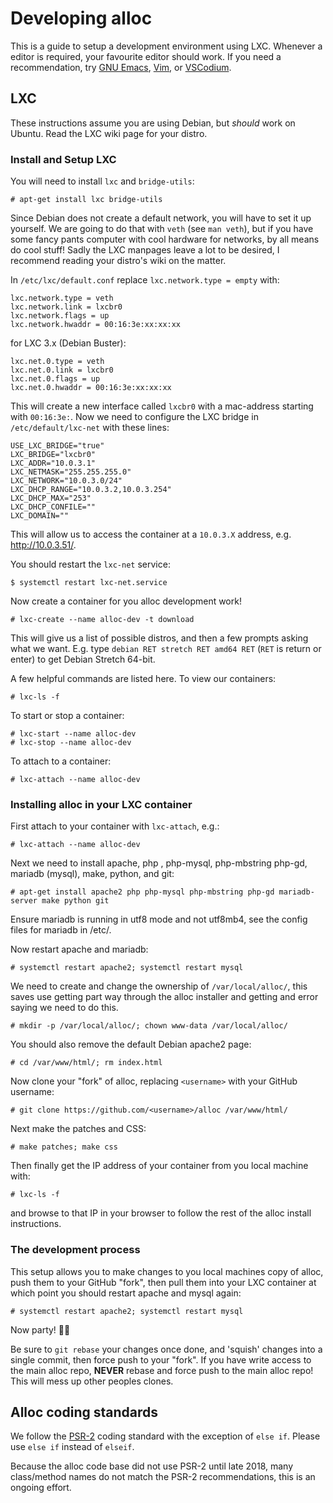 # Developing alloc

This is a guide to setup a development environment using LXC. Whenever
a editor is required, your favourite editor should work. If you need a
recommendation, try [GNU Emacs](https://www.gnu.org/software/emacs/),
[Vim](https://www.vim.org/), or
[VSCodium](https://github.com/VSCodium/vscodium).

## LXC

These instructions assume you are using Debian, but *should* work on
Ubuntu. Read the LXC wiki page for your distro.

### Install and Setup LXC

You will need to install `lxc` and `bridge-utils`:

```
# apt-get install lxc bridge-utils
```

Since Debian does not create a default network, you will have to set
it up yourself. We are going to do that with `veth` (see `man veth`),
but if you have some fancy pants computer with cool hardware for
networks, by all means do cool stuff! Sadly the LXC manpages leave a
lot to be desired, I recommend reading your distro's wiki on the
matter.

In `/etc/lxc/default.conf` replace `lxc.network.type = empty` with:

```
lxc.network.type = veth
lxc.network.link = lxcbr0
lxc.network.flags = up
lxc.network.hwaddr = 00:16:3e:xx:xx:xx
```

for LXC 3.x (Debian Buster):

```
lxc.net.0.type = veth
lxc.net.0.link = lxcbr0
lxc.net.0.flags = up
lxc.net.0.hwaddr = 00:16:3e:xx:xx:xx
```

This will create a new interface called `lxcbr0` with a mac-address
starting with `00:16:3e:`. Now we need to configure the LXC bridge in
`/etc/default/lxc-net` with these lines:

```
USE_LXC_BRIDGE="true"
LXC_BRIDGE="lxcbr0"
LXC_ADDR="10.0.3.1"
LXC_NETMASK="255.255.255.0"
LXC_NETWORK="10.0.3.0/24"
LXC_DHCP_RANGE="10.0.3.2,10.0.3.254"
LXC_DHCP_MAX="253"
LXC_DHCP_CONFILE=""
LXC_DOMAIN=""
```

This will allow us to access the container at a `10.0.3.X` address,
e.g. <http://10.0.3.51/>.

You should restart the `lxc-net` service:

```
$ systemctl restart lxc-net.service
```

Now create a container for you alloc development work!

```
# lxc-create --name alloc-dev -t download
```

This will give us a list of possible distros, and then a few prompts
asking what we want. E.g. type `debian RET stretch RET amd64 RET`
(`RET` is return or enter) to get Debian Stretch 64-bit.


A few helpful commands are listed here. To view our containers:

```
# lxc-ls -f
```

To start or stop a container:

```
# lxc-start --name alloc-dev
# lxc-stop --name alloc-dev
```

To attach to a container:

```
# lxc-attach --name alloc-dev
```

### Installing alloc in your LXC container

First attach to your container with `lxc-attach`, e.g.:

```
# lxc-attach --name alloc-dev
```

Next we need to install apache, php , php-mysql, php-mbstring php-gd,
mariadb (mysql), make, python, and git:

```
# apt-get install apache2 php php-mysql php-mbstring php-gd mariadb-server make python git
```

Ensure mariadb is running in utf8 mode and not utf8mb4, see the config
files for mariadb in /etc/.

Now restart apache and mariadb:

```
# systemctl restart apache2; systemctl restart mysql
```

We need to create and change the ownership of `/var/local/alloc/`,
this saves use getting part way through the alloc installer and
getting and error saying we need to do this.

```
# mkdir -p /var/local/alloc/; chown www-data /var/local/alloc/
```

You should also remove the default Debian apache2 page:

```
# cd /var/www/html/; rm index.html
```

Now clone your "fork" of alloc, replacing `<username>` with your
GitHub username:

```
# git clone https://github.com/<username>/alloc /var/www/html/
```

Next make the patches and CSS:

```
# make patches; make css
```

Then finally get the IP address of your container from you local
machine with:

```
# lxc-ls -f
```

and browse to that IP in your browser to follow the rest of the alloc
install instructions.

### The development process

This setup allows you to make changes to you local machines copy of
alloc, push them to your GitHub "fork", then pull them into your LXC
container at which point you should restart apache and mysql again:

```
# systemctl restart apache2; systemctl restart mysql
```

Now party! 🎉😃

Be sure to `git rebase` your changes once done, and 'squish' changes
into a single commit, then force push to your "fork". If you have
write access to the main alloc repo, **NEVER** rebase and force push
to the main alloc repo! This will mess up other peoples clones.

## Alloc coding standards

We follow the [PSR-2](https://www.php-fig.org/psr/psr-2/) coding
standard with the exception of `else if`. Please use `else if` instead
of `elseif`.

Because the alloc code base did not use PSR-2 until late 2018, many
class/method names do not match the PSR-2 recommendations, this is an
ongoing effort.
